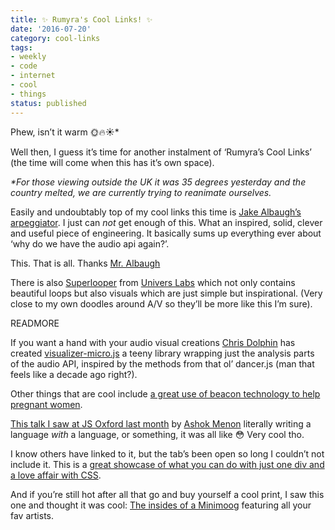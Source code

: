 ```yaml
---
title: ✨ Rumyra's Cool Links! ✨
date: '2016-07-20'
category: cool-links
tags:
- weekly
- code
- internet
- cool
- things
status: published
---
```


Phew, isn’t it warm 🌞🔥☀️*

Well then, I guess it’s time for another instalment of ‘Rumyra’s Cool Links’ (the time will come when this has it’s own space).

_*For those viewing outside the UK it was 35 degrees yesterday and the country melted, we are currently trying to reanimate ourselves._

Easily and undoubtably top of my cool links this time is [Jake Albaugh’s arpeggiator](https://codepen.io/jakealbaugh/full/qNrZyw). I just can *not* get enough of this. What an inspired, solid, clever and useful piece of engineering. It basically sums up everything ever about ‘why do we have the audio api again?’.

This. That is all. Thanks [Mr. Albaugh](https://twitter.com/jake_albaugh)

There is also [Superlooper](http://superlooper.universlabs.co.uk/) from [Univers Labs](http://www.universlabs.co.uk/) which not only contains beautiful loops but also visuals which are just simple but inspirational. (Very close to my own doodles around A/V so they’ll be more like this I’m sure).

READMORE

If you want a hand with your audio visual creations [Chris Dolphin](https://twitter.com/likethemammal) has created [visualizer-micro.js](https://github.com/likethemammal/visualizer-micro) a teeny library wrapping just the analysis parts of the audio API, inspired by the methods from that ol’ dancer.js (man that feels like a decade ago right?).

Other things that are cool include [a great use of beacon technology to help pregnant women](http://bigstory.ap.org/article/ab73d19c160c4c509dc6b9decfec3c0f/south-korea-uses-technology-help-pregnant-women-get-seats).

[This talk I saw at JS Oxford last month](https://www.youtube.com/watch?v=hKRLcQ2Y8kA) by [Ashok Menon](https://twitter.com/ashok_menon) literally writing a language *with* a language, or something, it was all like 😳 Very cool tho.

I know others have linked to it, but the tab’s been open so long I couldn’t not include it. This is a [great showcase of what you can do with just one div and a love affair with CSS](http://a.singlediv.com/).

And if you’re still hot after all that go and buy yourself a cool print, I saw this one and thought it was cool: [The insides of a Minimoog](http://www.wearedorothy.com/shop/inside-information-minimoog) featuring all your fav artists.








